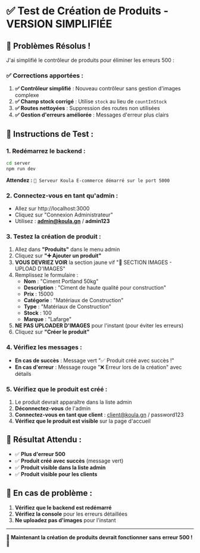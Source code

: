 # ✅ Test de Création de Produits - VERSION SIMPLIFIÉE

## 🔧 **Problèmes Résolus !**

J'ai simplifié le contrôleur de produits pour éliminer les erreurs 500 :

### **✅ Corrections apportées :**

1. **✅ Contrôleur simplifié** : Nouveau contrôleur sans gestion d'images complexe
2. **✅ Champ stock corrigé** : Utilise `stock` au lieu de `countInStock`
3. **✅ Routes nettoyées** : Suppression des routes non utilisées
4. **✅ Gestion d'erreurs améliorée** : Messages d'erreur plus clairs

## 🧪 **Instructions de Test :**

### **1. Redémarrez le backend :**
```bash
cd server
npm run dev
```
**Attendez :** `🚀 Serveur Koula E-commerce démarré sur le port 5000`

### **2. Connectez-vous en tant qu'admin :**
- Allez sur http://localhost:3000
- Cliquez sur "Connexion Administrateur"
- Utilisez : **admin@koula.gn** / **admin123**

### **3. Testez la création de produit :**
1. Allez dans **"Produits"** dans le menu admin
2. Cliquez sur **"➕ Ajouter un produit"**
3. **VOUS DEVRIEZ VOIR** la section jaune vif "📸 SECTION IMAGES - UPLOAD D'IMAGES"
4. Remplissez le formulaire :
   - **Nom** : "Ciment Portland 50kg"
   - **Description** : "Ciment de haute qualité pour construction"
   - **Prix** : 15000
   - **Catégorie** : "Matériaux de Construction"
   - **Type** : "Matériaux de Construction"
   - **Stock** : 100
   - **Marque** : "Lafarge"
5. **NE PAS UPLOADER D'IMAGES** pour l'instant (pour éviter les erreurs)
6. Cliquez sur **"Créer le produit"**

### **4. Vérifiez les messages :**
- **En cas de succès** : Message vert "✅ Produit créé avec succès !"
- **En cas d'erreur** : Message rouge "❌ Erreur lors de la création" avec détails

### **5. Vérifiez que le produit est créé :**
1. Le produit devrait apparaître dans la liste admin
2. **Déconnectez-vous** de l'admin
3. **Connectez-vous en tant que client** : client@koula.gn / password123
4. **Vérifiez que le produit est visible** sur la page d'accueil

## 🎯 **Résultat Attendu :**

- ✅ **Plus d'erreur 500**
- ✅ **Produit créé avec succès** (message vert)
- ✅ **Produit visible dans la liste admin**
- ✅ **Produit visible pour les clients**

## 🔧 **En cas de problème :**

1. **Vérifiez que le backend est redémarré**
2. **Vérifiez la console** pour les erreurs détaillées
3. **Ne uploadez pas d'images** pour l'instant

---
**🎉 Maintenant la création de produits devrait fonctionner sans erreur 500 !** 🎉
